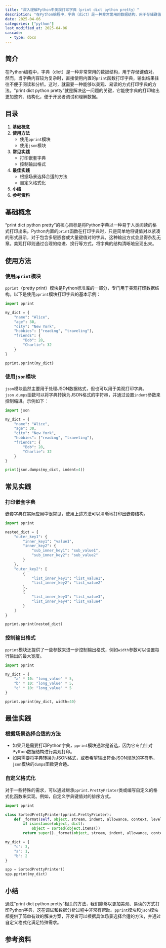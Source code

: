 ```yaml
---
title: "深入理解Python中美观打印字典（print dict python pretty）"
description: "在Python编程中，字典（dict）是一种非常常用的数据结构，用于存储键值对。然而，当字典内容较为复杂时，直接使用内置的`print`函数打印字典，输出结果往往不便于阅读和分析。这时，就需要一种能够以美观、易读的方式打印字典的方法。“print dict python pretty”就是解决这一问题的关键，它能使字典的打印输出更加整齐、结构化，便于开发者调试和理解数据。"
date: 2025-04-06
categories: ["python"]
last_modified_at: 2025-04-06
cascade:
  - type: docs
---
```



## 简介
在Python编程中，字典（dict）是一种非常常用的数据结构，用于存储键值对。然而，当字典内容较为复杂时，直接使用内置的`print`函数打印字典，输出结果往往不便于阅读和分析。这时，就需要一种能够以美观、易读的方式打印字典的方法。“print dict python pretty”就是解决这一问题的关键，它能使字典的打印输出更加整齐、结构化，便于开发者调试和理解数据。

<!-- more -->
## 目录
1. **基础概念**
2. **使用方法**
    - 使用`pprint`模块
    - 使用`json`模块
3. **常见实践**
    - 打印嵌套字典
    - 控制输出格式
4. **最佳实践**
    - 根据场景选择合适的方法
    - 自定义格式化
5. **小结**
6. **参考资料**

## 基础概念
“print dict python pretty”的核心目标是将Python字典以一种易于人类阅读的格式打印出来。Python内置的`print`函数在打印字典时，只是简单地将键值对以紧凑的形式展示，对于包含多层嵌套或大量键值对的字典，这种输出方式会显得杂乱无章。美观打印则通过合理的缩进、换行等方式，将字典的结构清晰地呈现出来。

## 使用方法

### 使用`pprint`模块
`pprint`（pretty print）模块是Python标准库的一部分，专门用于美观打印数据结构。以下是使用`pprint`模块打印字典的基本示例：

```python
import pprint

my_dict = {
    "name": "Alice",
    "age": 30,
    "city": "New York",
    "hobbies": ["reading", "traveling"],
    "friends": {
        "Bob": 28,
        "Charlie": 32
    }
}

pprint.pprint(my_dict)
```

### 使用`json`模块
`json`模块虽然主要用于处理JSON数据格式，但也可以用于美观打印字典。`json.dumps`函数可以将字典转换为JSON格式的字符串，并通过设置`indent`参数来控制缩进。示例如下：

```python
import json

my_dict = {
    "name": "Alice",
    "age": 30,
    "city": "New York",
    "hobbies": ["reading", "traveling"],
    "friends": {
        "Bob": 28,
        "Charlie": 32
    }
}

print(json.dumps(my_dict, indent=4))
```

## 常见实践

### 打印嵌套字典
嵌套字典在实际应用中很常见，使用上述方法可以清晰地打印出嵌套结构。

```python
import pprint

nested_dict = {
    "outer_key1": {
        "inner_key1": "value1",
        "inner_key2": {
            "sub_inner_key1": "sub_value1",
            "sub_inner_key2": "sub_value2"
        }
    },
    "outer_key2": [
        {
            "list_inner_key1": "list_value1",
            "list_inner_key2": "list_value2"
        },
        {
            "list_inner_key3": "list_value3",
            "list_inner_key4": "list_value4"
        }
    ]
}

pprint.pprint(nested_dict)
```

### 控制输出格式
`pprint`模块还提供了一些参数来进一步控制输出格式，例如`width`参数可以设置每行输出的最大宽度。

```python
import pprint

my_dict = {
    "a" * 10: "long_value" * 5,
    "b" * 10: "long_value" * 5,
    "c" * 10: "long_value" * 5
}

pprint.pprint(my_dict, width=40)
```

## 最佳实践

### 根据场景选择合适的方法
 - 如果只是需要打印Python字典，`pprint`模块通常是首选，因为它专门针对Python数据结构进行美观打印。
 - 如果需要将字典转换为JSON格式，或者希望输出符合JSON规范的字符串，`json`模块的`dumps`函数更合适。

### 自定义格式化
对于一些特殊的需求，可以通过继承`pprint.PrettyPrinter`类或编写自定义的格式化函数来实现。例如，自定义字典键值对的排序方式。

```python
import pprint

class SortedPrettyPrinter(pprint.PrettyPrinter):
    def _format(self, object, stream, indent, allowance, context, level):
        if isinstance(object, dict):
            object = sorted(object.items())
        return super()._format(object, stream, indent, allowance, context, level)

my_dict = {
    "c": 3,
    "a": 1,
    "b": 2
}

spp = SortedPrettyPrinter()
spp.pprint(my_dict)
```

## 小结
通过“print dict python pretty”相关的方法，我们能够以更加美观、易读的方式打印Python字典，这在调试和数据分析过程中非常有帮助。`pprint`模块和`json`模块都提供了简单有效的解决方案，开发者可以根据具体场景选择合适的方法，并通过自定义格式化满足特殊需求。

## 参考资料